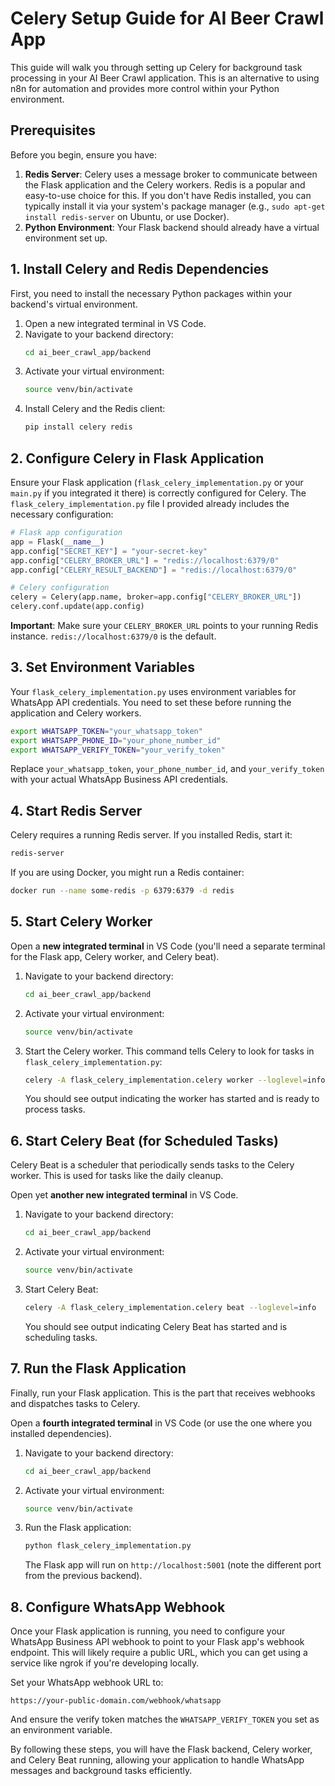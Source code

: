 # Celery Setup Guide for AI Beer Crawl App

This guide will walk you through setting up Celery for background task processing in your AI Beer Crawl application. This is an alternative to using n8n for automation and provides more control within your Python environment.

## Prerequisites

Before you begin, ensure you have:

1.  **Redis Server**: Celery uses a message broker to communicate between the Flask application and the Celery workers. Redis is a popular and easy-to-use choice for this. If you don't have Redis installed, you can typically install it via your system's package manager (e.g., `sudo apt-get install redis-server` on Ubuntu, or use Docker).
2.  **Python Environment**: Your Flask backend should already have a virtual environment set up.

## 1. Install Celery and Redis Dependencies

First, you need to install the necessary Python packages within your backend's virtual environment.

1.  Open a new integrated terminal in VS Code.
2.  Navigate to your backend directory:
    ```bash
    cd ai_beer_crawl_app/backend
    ```
3.  Activate your virtual environment:
    ```bash
    source venv/bin/activate
    ```
4.  Install Celery and the Redis client:
    ```bash
    pip install celery redis
    ```

## 2. Configure Celery in Flask Application

Ensure your Flask application (`flask_celery_implementation.py` or your `main.py` if you integrated it there) is correctly configured for Celery. The `flask_celery_implementation.py` file I provided already includes the necessary configuration:

```python
# Flask app configuration
app = Flask(__name__)
app.config["SECRET_KEY"] = "your-secret-key"
app.config["CELERY_BROKER_URL"] = "redis://localhost:6379/0"
app.config["CELERY_RESULT_BACKEND"] = "redis://localhost:6379/0"

# Celery configuration
celery = Celery(app.name, broker=app.config["CELERY_BROKER_URL"])
celery.conf.update(app.config)
```

**Important**: Make sure your `CELERY_BROKER_URL` points to your running Redis instance. `redis://localhost:6379/0` is the default.

## 3. Set Environment Variables

Your `flask_celery_implementation.py` uses environment variables for WhatsApp API credentials. You need to set these before running the application and Celery workers.

```bash
export WHATSAPP_TOKEN="your_whatsapp_token"
export WHATSAPP_PHONE_ID="your_phone_number_id"
export WHATSAPP_VERIFY_TOKEN="your_verify_token"
```

Replace `your_whatsapp_token`, `your_phone_number_id`, and `your_verify_token` with your actual WhatsApp Business API credentials.

## 4. Start Redis Server

Celery requires a running Redis server. If you installed Redis, start it:

```bash
redis-server
```

If you are using Docker, you might run a Redis container:

```bash
docker run --name some-redis -p 6379:6379 -d redis
```

## 5. Start Celery Worker

Open a **new integrated terminal** in VS Code (you'll need a separate terminal for the Flask app, Celery worker, and Celery beat).

1.  Navigate to your backend directory:
    ```bash
    cd ai_beer_crawl_app/backend
    ```
2.  Activate your virtual environment:
    ```bash
    source venv/bin/activate
    ```
3.  Start the Celery worker. This command tells Celery to look for tasks in `flask_celery_implementation.py`:
    ```bash
    celery -A flask_celery_implementation.celery worker --loglevel=info
    ```
    You should see output indicating the worker has started and is ready to process tasks.

## 6. Start Celery Beat (for Scheduled Tasks)

Celery Beat is a scheduler that periodically sends tasks to the Celery worker. This is used for tasks like the daily cleanup.

Open yet **another new integrated terminal** in VS Code.

1.  Navigate to your backend directory:
    ```bash
    cd ai_beer_crawl_app/backend
    ```
2.  Activate your virtual environment:
    ```bash
    source venv/bin/activate
    ```
3.  Start Celery Beat:
    ```bash
    celery -A flask_celery_implementation.celery beat --loglevel=info
    ```
    You should see output indicating Celery Beat has started and is scheduling tasks.

## 7. Run the Flask Application

Finally, run your Flask application. This is the part that receives webhooks and dispatches tasks to Celery.

Open a **fourth integrated terminal** in VS Code (or use the one where you installed dependencies).

1.  Navigate to your backend directory:
    ```bash
    cd ai_beer_crawl_app/backend
    ```
2.  Activate your virtual environment:
    ```bash
    source venv/bin/activate
    ```
3.  Run the Flask application:
    ```bash
    python flask_celery_implementation.py
    ```
    The Flask app will run on `http://localhost:5001` (note the different port from the previous backend).

## 8. Configure WhatsApp Webhook

Once your Flask application is running, you need to configure your WhatsApp Business API webhook to point to your Flask app's webhook endpoint. This will likely require a public URL, which you can get using a service like ngrok if you're developing locally.

Set your WhatsApp webhook URL to:

`https://your-public-domain.com/webhook/whatsapp`

And ensure the verify token matches the `WHATSAPP_VERIFY_TOKEN` you set as an environment variable.

By following these steps, you will have the Flask backend, Celery worker, and Celery Beat running, allowing your application to handle WhatsApp messages and background tasks efficiently.

